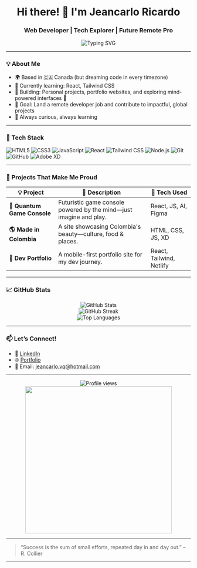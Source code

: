 <h1 align="center">Hi there! 👋 I'm Jeancarlo Ricardo</h1>
<h3 align="center">Web Developer | Tech Explorer | Future Remote Pro</h3>

<p align="center">
  <img src="https://readme-typing-svg.demolab.com?font=Fira+Code&weight=600&size=22&pause=1000&color=00F7FF&center=true&vCenter=true&width=440&lines=Building+cool+web+projects...;Learning+every+day!;Let%E2%80%99s+connect+%F0%9F%91%8D" alt="Typing SVG" />
</p>

---

### 💡 About Me

- 🌍 Based in 🇨🇦 Canada (but dreaming code in every timezone)
- 🌱 Currently learning: React, Tailwind CSS
- 🔭 Building: Personal projects, portfolio websites, and exploring mind-powered interfaces 🤯
- 🎯 Goal: Land a remote developer job and contribute to impactful, global projects
- 🧠 Always curious, always learning

---

### 🧰 Tech Stack

![HTML5](https://img.shields.io/badge/-HTML5-E34F26?style=flat&logo=html5&logoColor=white)
![CSS3](https://img.shields.io/badge/-CSS3-1572B6?style=flat&logo=css3)
![JavaScript](https://img.shields.io/badge/-JavaScript-F7DF1E?style=flat&logo=javascript&logoColor=000)
![React](https://img.shields.io/badge/-React-61DAFB?style=flat&logo=react)
![Tailwind CSS](https://img.shields.io/badge/-Tailwind-38B2AC?style=flat&logo=tailwind-css)
![Node.js](https://img.shields.io/badge/-Node.js-339933?style=flat&logo=node.js)
![Git](https://img.shields.io/badge/-Git-F05032?style=flat&logo=git)
![GitHub](https://img.shields.io/badge/-GitHub-181717?style=flat&logo=github)
![Adobe XD](https://img.shields.io/badge/-AdobeXD-FF61F6?style=flat&logo=adobe-xd)

---

### 🧠 Projects That Make Me Proud

| 💡 Project | 🔎 Description | 🔧 Tech Used |
|-----------|----------------|--------------|
| **🧠 Quantum Game Console** | Futuristic game console powered by the mind—just imagine and play. | React, JS, AI, Figma |
| **🌎 Made in Colombia** | A site showcasing Colombia's beauty—culture, food & places. | HTML, CSS, JS, XD |
| **📱 Dev Portfolio** | A mobile-first portfolio site for my dev journey. | React, Tailwind, Netlify |

---

### 📈 GitHub Stats

<p align="center">
  <img src="https://github-readme-stats.vercel.app/api?username=jeanvq&show_icons=true&theme=radical" alt="GitHub Stats" />
  <br />
  <img src="https://github-readme-streak-stats.herokuapp.com/?user=jeanvq&theme=radical" alt="GitHub Streak" />
  <br />
  <img src="https://github-readme-stats.vercel.app/api/top-langs/?username=jeanvq&layout=compact&theme=radical" alt="Top Languages" />
</p>

---

### 📫 Let’s Connect!

- 💼 [LinkedIn](https://www.linkedin.com/in/jeancarlo-ricardo-392b4a365/)  
- 🌐 [Portfolio](https://your-portfolio-link.com)  
- 📧 Email: jeancarlo.vq@hotmail.com  

---

<p align="center">
  <img src="https://komarev.com/ghpvc/?username=jeanvq&label=Profile+Views&color=blueviolet&style=flat" alt="Profile views" />
  <br />
  <img src="https://media.giphy.com/media/qgQUggAC3Pfv687qPC/giphy.gif" width="400" />
</p>

---

> “Success is the sum of small efforts, repeated day in and day out.” – R. Collier

---

